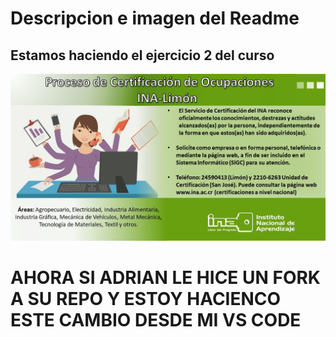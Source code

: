 # Descripcion e imagen del Readme
## Estamos haciendo el ejercicio 2 del curso 

![afiche INA](Imagenes/AFICHECERTIFICACION2.jpg)

# AHORA SI ADRIAN LE HICE UN FORK A SU REPO Y ESTOY HACIENCO ESTE CAMBIO DESDE MI VS CODE

